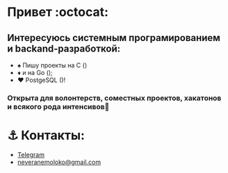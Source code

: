 # Привет :octocat:

## Интересуюсь системным програмированием и backand-разработкой:
- ♠️ Пишу проекты на C ()
- ♦️ и на Go ();
- ♥️ PostgeSQL ()!

### Открыта для волонтерств, соместных проектов, хакатонов и всякого рода интенсивов👾 

# ⚓ **Контакты:** 
  - [Telegram](https://t.me/veranemoloko)
  - neveranemoloko@gmail.com



